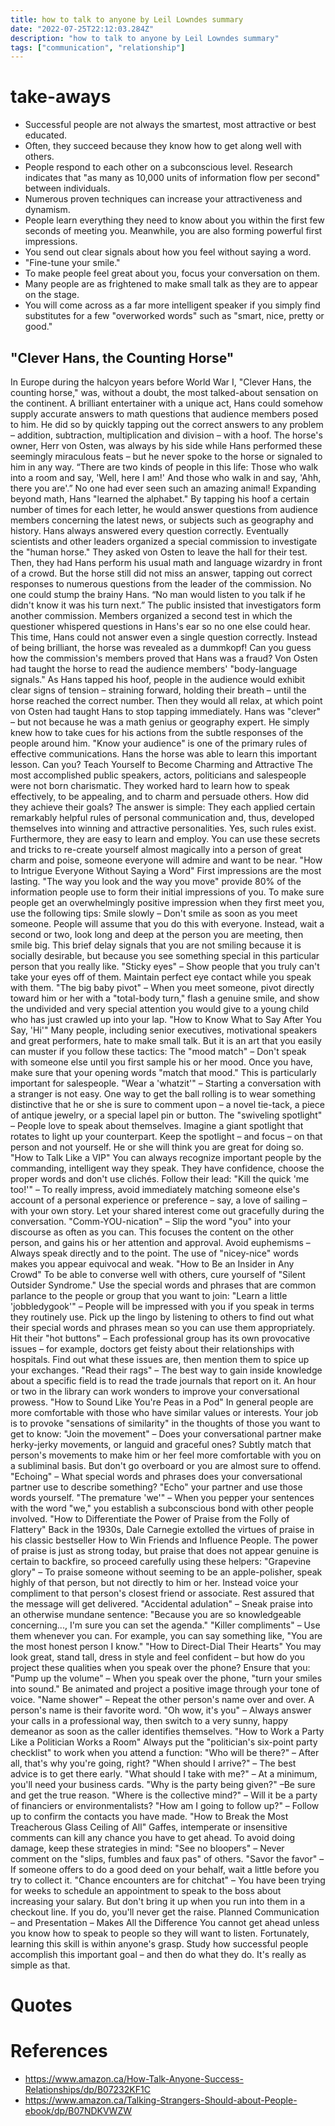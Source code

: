 ```yaml
---
title: how to talk to anyone by Leil Lowndes summary
date: "2022-07-25T22:12:03.284Z"
description: "how to talk to anyone by Leil Lowndes summary"
tags: ["communication", "relationship"]
---
```


# take-aways
- Successful people are not always the smartest, most attractive or best educated.
- Often, they succeed because they know how to get along well with others.
- People respond to each other on a subconscious level. Research indicates that "as many as 10,000 units of information flow per second" between individuals.
- Numerous proven techniques can increase your attractiveness and dynamism.
- People learn everything they need to know about you within the first few seconds of meeting you. Meanwhile, you are also forming powerful first impressions.
- You send out clear signals about how you feel without saying a word.
- "Fine-tune your smile."
- To make people feel great about you, focus your conversation on them.
- Many people are as frightened to make small talk as they are to appear on the stage.
- You will come across as a far more intelligent speaker if you simply find substitutes for a few "overworked words" such as "smart, nice, pretty or good."

## "Clever Hans, the Counting Horse"
In Europe during the halcyon years before World War I, "Clever Hans, the counting horse," was, without a doubt, the most talked-about sensation on the continent. A brilliant entertainer with a unique act, Hans could somehow supply accurate answers to math questions that audience members posed to him. He did so by quickly tapping out the correct answers to any problem – addition, subtraction, multiplication and division – with a hoof. The horse's owner, Herr von Osten, was always by his side while Hans performed these seemingly miraculous feats – but he never spoke to the horse or signaled to him in any way.
“There are two kinds of people in this life: Those who walk into a room and say, 'Well, here I am!' And those who walk in and say, 'Ahh, there you are'.”
No one had ever seen such an amazing animal! Expanding beyond math, Hans "learned the alphabet." By tapping his hoof a certain number of times for each letter, he would answer questions from audience members concerning the latest news, or subjects such as geography and history. Hans always answered every question correctly. Eventually scientists and other leaders organized a special commission to investigate the "human horse." They asked von Osten to leave the hall for their test. Then, they had Hans perform his usual math and language wizardry in front of a crowd. But the horse still did not miss an answer, tapping out correct responses to numerous questions from the leader of the commission. No one could stump the brainy Hans.
“No man would listen to you talk if he didn't know it was his turn next.”
The public insisted that investigators form another commission. Members organized a second test in which the questioner whispered questions in Hans's ear so no one else could hear. This time, Hans could not answer even a single question correctly. Instead of being brilliant, the horse was revealed as a dummkopf! Can you guess how the commission's members proved that Hans was a fraud? Von Osten had taught the horse to read the audience members' "body-language signals." As Hans tapped his hoof, people in the audience would exhibit clear signs of tension – straining forward, holding their breath – until the horse reached the correct number. Then they would all relax, at which point von Osten had taught Hans to stop tapping immediately. Hans was "clever" – but not because he was a math genius or geography expert. He simply knew how to take cues for his actions from the subtle responses of the people around him. "Know your audience" is one of the primary rules of effective communications. Hans the horse was able to learn this important lesson. Can you?
Teach Yourself to Become Charming and Attractive
The most accomplished public speakers, actors, politicians and salespeople were not born charismatic. They worked hard to learn how to speak effectively, to be appealing, and to charm and persuade others. How did they achieve their goals? The answer is simple: They each applied certain remarkably helpful rules of personal communication and, thus, developed themselves into winning and attractive personalities. Yes, such rules exist. Furthermore, they are easy to learn and employ. You can use these secrets and tricks to re-create yourself almost magically into a person of great charm and poise, someone everyone will admire and want to be near.
"How to Intrigue Everyone Without Saying a Word"
First impressions are the most lasting. "The way you look and the way you move" provide 80% of the information people use to form their initial impressions of you. To make sure people get an overwhelmingly positive impression when they first meet you, use the following tips:
Smile slowly – Don't smile as soon as you meet someone. People will assume that you do this with everyone. Instead, wait a second or two, look long and deep at the person you are meeting, then smile big. This brief delay signals that you are not smiling because it is socially desirable, but because you see something special in this particular person that you really like.
"Sticky eyes" – Show people that you truly can't take your eyes off of them. Maintain perfect eye contact while you speak with them.
"The big baby pivot" – When you meet someone, pivot directly toward him or her with a "total-body turn," flash a genuine smile, and show the undivided and very special attention you would give to a young child who has just crawled up into your lap.
"How to Know What to Say After You Say, 'Hi'"
Many people, including senior executives, motivational speakers and great performers, hate to make small talk. But it is an art that you easily can muster if you follow these tactics:
The "mood match" – Don't speak with someone else until you first sample his or her mood. Once you have, make sure that your opening words "match that mood." This is particularly important for salespeople.
"Wear a 'whatzit'" – Starting a conversation with a stranger is not easy. One way to get the ball rolling is to wear something distinctive that he or she is sure to comment upon – a novel tie-tack, a piece of antique jewelry, or a special lapel pin or button.
The "swiveling spotlight" – People love to speak about themselves. Imagine a giant spotlight that rotates to light up your counterpart. Keep the spotlight – and focus – on that person and not yourself. He or she will think you are great for doing so.
"How to Talk Like a VIP"
You can always recognize important people by the commanding, intelligent way they speak. They have confidence, choose the proper words and don't use clichés. Follow their lead:
"Kill the quick 'me too!'" – To really impress, avoid immediately matching someone else's account of a personal experience or preference – say, a love of sailing – with your own story. Let your shared interest come out gracefully during the conversation.
"Comm-YOU-nication" – Slip the word "you" into your discourse as often as you can. This focuses the content on the other person, and gains his or her attention and approval.
Avoid euphemisms – Always speak directly and to the point. The use of "nicey-nice" words makes you appear equivocal and weak.
"How to Be an Insider in Any Crowd"
To be able to converse well with others, cure yourself of "Silent Outsider Syndrome." Use the special words and phrases that are common parlance to the people or group that you want to join:
"Learn a little 'jobbledygook'" – People will be impressed with you if you speak in terms they routinely use. Pick up the lingo by listening to others to find out what their special words and phrases mean so you can use them appropriately.
Hit their "hot buttons" – Each professional group has its own provocative issues – for example, doctors get feisty about their relationships with hospitals. Find out what these issues are, then mention them to spice up your exchanges.
"Read their rags" – The best way to gain inside knowledge about a specific field is to read the trade journals that report on it. An hour or two in the library can work wonders to improve your conversational prowess.
"How to Sound Like You're Peas in a Pod"
In general people are more comfortable with those who have similar values or interests. Your job is to provoke "sensations of similarity" in the thoughts of those you want to get to know:
"Join the movement" – Does your conversational partner make herky-jerky movements, or languid and graceful ones? Subtly match that person's movements to make him or her feel more comfortable with you on a subliminal basis. But don't go overboard or you are almost sure to offend.
"Echoing" – What special words and phrases does your conversational partner use to describe something? "Echo" your partner and use those words yourself.
"The premature 'we'" – When you pepper your sentences with the word "we," you establish a subconscious bond with other people involved.
"How to Differentiate the Power of Praise from the Folly of Flattery"
Back in the 1930s, Dale Carnegie extolled the virtues of praise in his classic bestseller How to Win Friends and Influence People. The power of praise is just as strong today, but praise that does not appear genuine is certain to backfire, so proceed carefully using these helpers:
"Grapevine glory" – To praise someone without seeming to be an apple-polisher, speak highly of that person, but not directly to him or her. Instead voice your compliment to that person's closest friend or associate. Rest assured that the message will get delivered.
"Accidental adulation" – Sneak praise into an otherwise mundane sentence: "Because you are so knowledgeable concerning..., I'm sure you can set the agenda."
"Killer compliments" – Use them whenever you can. For example, you can say something like, "You are the most honest person I know."
"How to Direct-Dial Their Hearts"
You may look great, stand tall, dress in style and feel confident – but how do you project these qualities when you speak over the phone? Ensure that you:
"Pump up the volume" – When you speak over the phone, "turn your smiles into sound." Be animated and project a positive image through your tone of voice.
"Name shower" – Repeat the other person's name over and over. A person's name is their favorite word.
"Oh wow, it's you" – Always answer your calls in a professional way, then switch to a very sunny, happy demeanor as soon as the caller identifies themselves.
"How to Work a Party Like a Politician Works a Room"
Always put the "politician's six-point party checklist" to work when you attend a function:
"Who will be there?" – After all, that's why you're going, right?
"When should I arrive?" – The best advice is to get there early.
"What should I take with me?" – At a minimum, you'll need your business cards.
"Why is the party being given?" –Be sure and get the true reason.
"Where is the collective mind?" – Will it be a party of financiers or environmentalists?
"How am I going to follow up?" – Follow up to confirm the contacts you have made.
"How to Break the Most Treacherous Glass Ceiling of All"
Gaffes, intemperate or insensitive comments can kill any chance you have to get ahead. To avoid doing damage, keep these strategies in mind:
"See no bloopers" – Never comment on the "slips, fumbles and faux pas" of others.
"Savor the favor" – If someone offers to do a good deed on your behalf, wait a little before you try to collect it.
"Chance encounters are for chitchat" – You have been trying for weeks to schedule an appointment to speak to the boss about increasing your salary. But don't bring it up when you run into them in a checkout line. If you do, you'll never get the raise.
Planned Communication – and Presentation – Makes All the Difference
You cannot get ahead unless you know how to speak to people so they will want to listen. Fortunately, learning this skill is within anyone's grasp. Study how successful people accomplish this important goal – and then do what they do. It's really as simple as that.


# Quotes



# References
- https://www.amazon.ca/How-Talk-Anyone-Success-Relationships/dp/B07232KF1C
- https://www.amazon.ca/Talking-Strangers-Should-about-People-ebook/dp/B07NDKVWZW